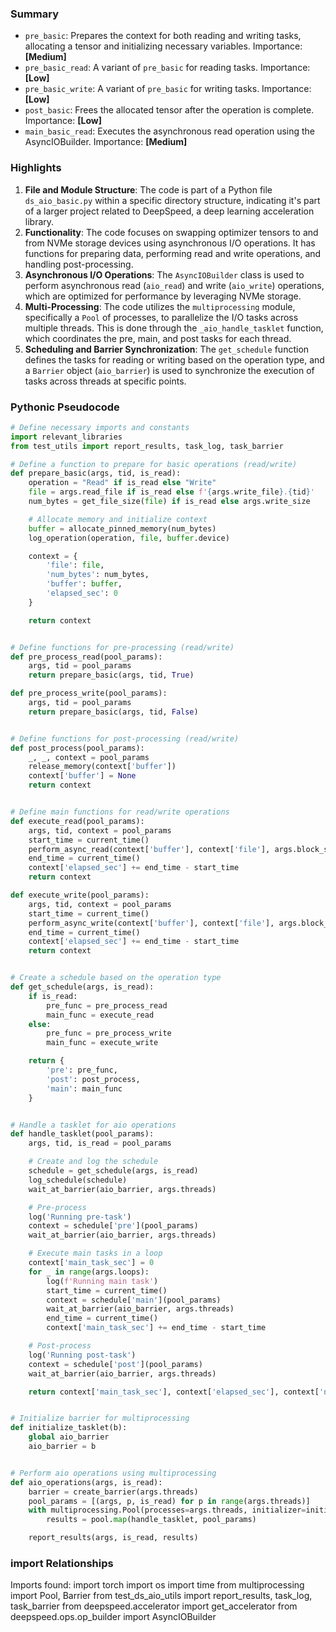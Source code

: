 

### Summary



* `pre_basic`: Prepares the context for both reading and writing tasks, allocating a tensor and initializing necessary variables. Importance: **[Medium]**
* `pre_basic_read`: A variant of `pre_basic` for reading tasks. Importance: **[Low]**
* `pre_basic_write`: A variant of `pre_basic` for writing tasks. Importance: **[Low]**
* `post_basic`: Frees the allocated tensor after the operation is complete. Importance: **[Low]**
* `main_basic_read`: Executes the asynchronous read operation using the AsyncIOBuilder. Importance: **[Medium]**

### Highlights



1. **File and Module Structure**: The code is part of a Python file `ds_aio_basic.py` within a specific directory structure, indicating it's part of a larger project related to DeepSpeed, a deep learning acceleration library.
2. **Functionality**: The code focuses on swapping optimizer tensors to and from NVMe storage devices using asynchronous I/O operations. It has functions for preparing data, performing read and write operations, and handling post-processing.
3. **Asynchronous I/O Operations**: The `AsyncIOBuilder` class is used to perform asynchronous read (`aio_read`) and write (`aio_write`) operations, which are optimized for performance by leveraging NVMe storage.
4. **Multi-Processing**: The code utilizes the `multiprocessing` module, specifically a `Pool` of processes, to parallelize the I/O tasks across multiple threads. This is done through the `_aio_handle_tasklet` function, which coordinates the pre, main, and post tasks for each thread.
5. **Scheduling and Barrier Synchronization**: The `get_schedule` function defines the tasks for reading or writing based on the operation type, and a `Barrier` object (`aio_barrier`) is used to synchronize the execution of tasks across threads at specific points.

### Pythonic Pseudocode

```python
# Define necessary imports and constants
import relevant_libraries
from test_utils import report_results, task_log, task_barrier

# Define a function to prepare for basic operations (read/write)
def prepare_basic(args, tid, is_read):
    operation = "Read" if is_read else "Write"
    file = args.read_file if is_read else f'{args.write_file}.{tid}'
    num_bytes = get_file_size(file) if is_read else args.write_size

    # Allocate memory and initialize context
    buffer = allocate_pinned_memory(num_bytes)
    log_operation(operation, file, buffer.device)

    context = {
        'file': file,
        'num_bytes': num_bytes,
        'buffer': buffer,
        'elapsed_sec': 0
    }

    return context


# Define functions for pre-processing (read/write)
def pre_process_read(pool_params):
    args, tid = pool_params
    return prepare_basic(args, tid, True)

def pre_process_write(pool_params):
    args, tid = pool_params
    return prepare_basic(args, tid, False)


# Define functions for post-processing (read/write)
def post_process(pool_params):
    _, _, context = pool_params
    release_memory(context['buffer'])
    context['buffer'] = None
    return context


# Define main functions for read/write operations
def execute_read(pool_params):
    args, tid, context = pool_params
    start_time = current_time()
    perform_async_read(context['buffer'], context['file'], args.block_size, args.queue_depth, args.options)
    end_time = current_time()
    context['elapsed_sec'] += end_time - start_time
    return context

def execute_write(pool_params):
    args, tid, context = pool_params
    start_time = current_time()
    perform_async_write(context['buffer'], context['file'], args.block_size, args.queue_depth, args.options)
    end_time = current_time()
    context['elapsed_sec'] += end_time - start_time
    return context


# Create a schedule based on the operation type
def get_schedule(args, is_read):
    if is_read:
        pre_func = pre_process_read
        main_func = execute_read
    else:
        pre_func = pre_process_write
        main_func = execute_write

    return {
        'pre': pre_func,
        'post': post_process,
        'main': main_func
    }


# Handle a tasklet for aio operations
def handle_tasklet(pool_params):
    args, tid, is_read = pool_params

    # Create and log the schedule
    schedule = get_schedule(args, is_read)
    log_schedule(schedule)
    wait_at_barrier(aio_barrier, args.threads)

    # Pre-process
    log('Running pre-task')
    context = schedule['pre'](pool_params)
    wait_at_barrier(aio_barrier, args.threads)

    # Execute main tasks in a loop
    context['main_task_sec'] = 0
    for _ in range(args.loops):
        log(f'Running main task')
        start_time = current_time()
        context = schedule['main'](pool_params)
        wait_at_barrier(aio_barrier, args.threads)
        end_time = current_time()
        context['main_task_sec'] += end_time - start_time

    # Post-process
    log('Running post-task')
    context = schedule['post'](pool_params)
    wait_at_barrier(aio_barrier, args.threads)

    return context['main_task_sec'], context['elapsed_sec'], context['num_bytes'] * args.loops


# Initialize barrier for multiprocessing
def initialize_tasklet(b):
    global aio_barrier
    aio_barrier = b


# Perform aio operations using multiprocessing
def aio_operations(args, is_read):
    barrier = create_barrier(args.threads)
    pool_params = [(args, p, is_read) for p in range(args.threads)]
    with multiprocessing.Pool(processes=args.threads, initializer=initialize_tasklet, initargs=(barrier,)) as pool:
        results = pool.map(handle_tasklet, pool_params)

    report_results(args, is_read, results)
```


### import Relationships

Imports found:
import torch
import os
import time
from multiprocessing import Pool, Barrier
from test_ds_aio_utils import report_results, task_log, task_barrier
from deepspeed.accelerator import get_accelerator
from deepspeed.ops.op_builder import AsyncIOBuilder